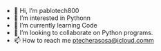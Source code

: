 - 👋 Hi, I’m pablotech800
- 👀 I’m interested in Pythonn
- 🌱 I’m currently learning Code 
- 💞️ I’m looking to collaborate on Python programs.
- 📫 How to reach me ptecherasosa@icloud.comm

<!---
pablotech80/pablotech80 is a ✨ special ✨ repository because its `README.md` (this file) appears on your GitHub profile.
You can click the Preview link to take a look at your changes.
--->
